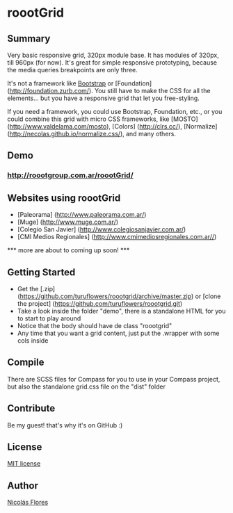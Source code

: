 roootGrid
=========

Summary
---

Very basic responsive grid, 320px module base.
It has modules of 320px, till 960px (for now).
It's great for simple responsive prototyping, because the media queries breakpoints are only three.

It's not a framework like [Bootstrap](http://getbootstrap.com) or [Foundation] (http://foundation.zurb.com/). You still have to make the CSS for all the elements... but you have a responsive grid that let you free-styling.

If you need a framework, you could use Bootstrap, Foundation, etc., or you could combine this grid with micro CSS frameworks, like [MOSTO] (http://www.valdelama.com/mosto), [Colors] (http://clrs.cc/), [Normalize] (http://necolas.github.io/normalize.css/), and many others.

Demo
---
### http://roootgroup.com.ar/roootGrid/

Websites using roootGrid
---
* [Paleorama] (http://www.paleorama.com.ar/)
* [Muge] (http://www.muge.com.ar/)
* [Colegio San Javier] (http://www.colegiosanjavier.com.ar/)
* [CMI Medios Regionales] (http://www.cmimediosregionales.com.ar//)

*** more are about to coming up soon! ***

Getting Started
---
* Get the [.zip] (https://github.com/turuflowers/roootgrid/archive/master.zip) or [clone the project] (https://github.com/turuflowers/roootgrid.git)
* Take a look inside the folder "demo", there is a standalone HTML for you to start to play around
* Notice that the body should have de class "roootgrid"
* Any time that you want a grid content, just put the .wrapper with some cols inside

Compile
---
There are SCSS files for Compass for you to use in your Compass project, but also the standalone grid.css file on the "dist" folder

Contribute
---
Be my guest! that's why it's on GitHub :)

License
---
[MIT license](http://opensource.org/licenses/MIT)

Author
---
[Nicolás Flores](http://www.nicolasflores.com.ar)